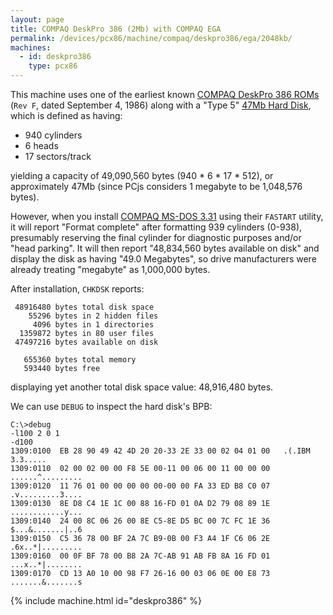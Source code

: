 ```yaml
---
layout: page
title: COMPAQ DeskPro 386 (2Mb) with COMPAQ EGA
permalink: /devices/pcx86/machine/compaq/deskpro386/ega/2048kb/
machines:
  - id: deskpro386
    type: pcx86
---
```


This machine uses one of the earliest known [COMPAQ DeskPro 386 ROMs](/devices/pcx86/rom/compaq/deskpro386/)
(`Rev F`, dated September 4, 1986) along with a "Type 5" [47Mb Hard Disk](/disks/pcx86/fixed/47mb/), which
is defined as having:

- 940 cylinders
- 6 heads
- 17 sectors/track

yielding a capacity of 49,090,560 bytes (940 * 6 * 17 * 512), or approximately 47Mb (since PCjs considers
1 megabyte to be 1,048,576 bytes).

However, when you install [COMPAQ MS-DOS 3.31](/disks/pcx86/dos/compaq/3.31/) using their `FASTART` utility,
it will report "Format complete" after formatting 939 cylinders (0-938), presumably reserving the final cylinder
for diagnostic purposes and/or "head parking".  It will then report "48,834,560 bytes available on disk" and
display the disk as having "49.0 Megabytes", so drive manufacturers were already treating "megabyte" as 1,000,000
bytes.

After installation, `CHKDSK` reports:

     48916480 bytes total disk space
        55296 bytes in 2 hidden files
         4096 bytes in 1 directories
      1359872 bytes in 80 user files
     47497216 bytes available on disk
    
       655360 bytes total memory
       593440 bytes free

displaying yet another total disk space value: 48,916,480 bytes.

We can use `DEBUG` to inspect the hard disk's BPB:

    C:\>debug
    -l100 2 0 1
    -d100
    1309:0100  EB 28 90 49 42 4D 20 20-33 2E 33 00 02 04 01 00   .(.IBM  3.3.....
    1309:0110  02 00 02 00 00 F8 5E 00-11 00 06 00 11 00 00 00   ......^.........
    1309:0120  11 76 01 00 00 00 00 00-00 00 FA 33 ED B8 C0 07   .v.........3....
    1309:0130  8E D8 C4 1E 1C 00 88 16-FD 01 0A D2 79 08 89 1E   ............y...
    1309:0140  24 00 8C 06 26 00 8E C5-8E D5 BC 00 7C FC 1E 36   $...&.......|..6
    1309:0150  C5 36 78 00 BF 2A 7C B9-0B 00 F3 A4 1F C6 06 2E   .6x..*|.........
    1309:0160  00 0F BF 78 00 B8 2A 7C-AB 91 AB FB 8A 16 FD 01   ...x..*|........
    1309:0170  CD 13 A0 10 00 98 F7 26-16 00 03 06 0E 00 E8 73   .......&.......s



{% include machine.html id="deskpro386" %}
